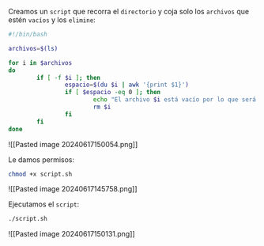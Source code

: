 
Creamos un ``script`` que recorra el ``directorio`` y coja solo los ``archivos`` que estén ``vacíos`` y los ``elimine``:

```Bash
#!/bin/bash

archivos=$(ls)

for i in $archivos
do
        if [ -f $i ]; then
                espacio=$(du $i | awk '{print $1}')
                if [ $espacio -eq 0 ]; then
                        echo "El archivo $i está vacío por lo que será eliminado"
                        rm $i
                fi
        fi
done
```

![[Pasted image 20240617150054.png]]

Le damos permisos:

```Bash
chmod +x script.sh
```

![[Pasted image 20240617145758.png]]

Ejecutamos el ``script``:

```Bash
./script.sh
```

![[Pasted image 20240617150131.png]]



